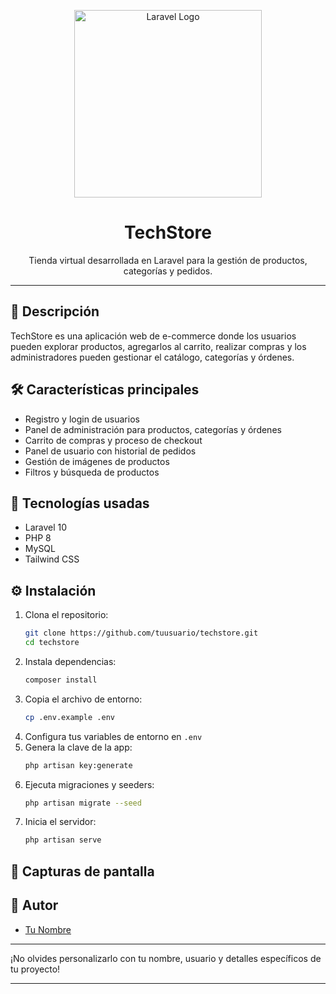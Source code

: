 <p align="center">
  <a href="https://laravel.com" target="_blank">
    <img src="https://raw.githubusercontent.com/laravel/art/master/logo-lockup/5%20SVG/2%20CMYK/1%20Full%20Color/laravel-logolockup-cmyk-red.svg" width="300" alt="Laravel Logo">
  </a>
</p>

<h1 align="center">TechStore</h1>
<p align="center">Tienda virtual desarrollada en Laravel para la gestión de productos, categorías y pedidos.</p>

---

## 🚀 Descripción

TechStore es una aplicación web de e-commerce donde los usuarios pueden explorar productos, agregarlos al carrito, realizar compras y los administradores pueden gestionar el catálogo, categorías y órdenes.

## 🛠️ Características principales

- Registro y login de usuarios
- Panel de administración para productos, categorías y órdenes
- Carrito de compras y proceso de checkout
- Panel de usuario con historial de pedidos
- Gestión de imágenes de productos
- Filtros y búsqueda de productos

## 🧰 Tecnologías usadas

- Laravel 10
- PHP 8
- MySQL
- Tailwind CSS

## ⚙️ Instalación

1. Clona el repositorio:
   ```sh
   git clone https://github.com/tuusuario/techstore.git
   cd techstore
   ```
2. Instala dependencias:
   ```sh
   composer install
   ```
3. Copia el archivo de entorno:
   ```sh
   cp .env.example .env
   ```
4. Configura tus variables de entorno en `.env`
5. Genera la clave de la app:
   ```sh
   php artisan key:generate
   ```
6. Ejecuta migraciones y seeders:
   ```sh
   php artisan migrate --seed
   ```
7. Inicia el servidor:
   ```sh
   php artisan serve
   ```

## 📸 Capturas de pantalla

<!-- Puedes agregar imágenes aquí si quieres -->

## 👤 Autor

- [Tu Nombre](https://github.com/tuusuario)

---

¡No olvides personalizarlo con tu nombre, usuario y detalles específicos de tu proyecto!

---

